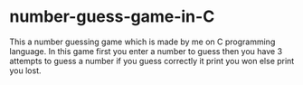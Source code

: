 # number-guess-game-in-C
This a number guessing game which is made by me on C programming language. In this game first you enter a number to guess then you have 3 attempts to guess a number if you guess correctly it print you won else print you lost.
